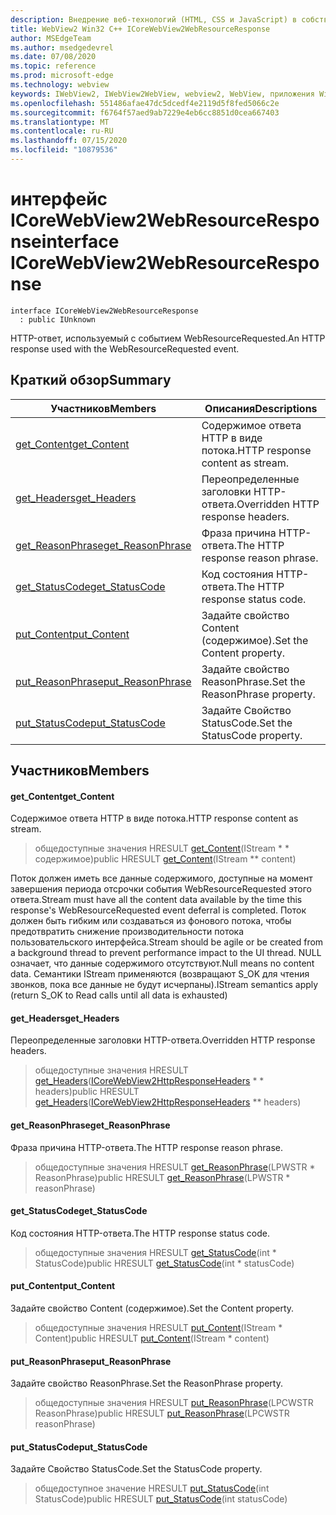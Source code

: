 ```yaml
---
description: Внедрение веб-технологий (HTML, CSS и JavaScript) в собственные приложения с помощью элемента управления Microsoft Edge WebView2
title: WebView2 Win32 C++ ICoreWebView2WebResourceResponse
author: MSEdgeTeam
ms.author: msedgedevrel
ms.date: 07/08/2020
ms.topic: reference
ms.prod: microsoft-edge
ms.technology: webview
keywords: IWebView2, IWebView2WebView, webview2, WebView, приложения Win32, Win32, EDGE, ICoreWebView2, ICoreWebView2Controller, управление браузером, EDGE HTML, ICoreWebView2WebResourceResponse
ms.openlocfilehash: 551486afae47dc5dcedf4e2119d5f8fed5066c2e
ms.sourcegitcommit: f6764f57aed9ab7229e4eb6cc8851d0cea667403
ms.translationtype: MT
ms.contentlocale: ru-RU
ms.lasthandoff: 07/15/2020
ms.locfileid: "10879536"
---
```

# <span data-ttu-id="b445a-104">интерфейс ICoreWebView2WebResourceResponse</span><span class="sxs-lookup"><span data-stu-id="b445a-104">interface ICoreWebView2WebResourceResponse</span></span> 

```
interface ICoreWebView2WebResourceResponse
  : public IUnknown
```

<span data-ttu-id="b445a-105">HTTP-ответ, используемый с событием WebResourceRequested.</span><span class="sxs-lookup"><span data-stu-id="b445a-105">An HTTP response used with the WebResourceRequested event.</span></span>

## <span data-ttu-id="b445a-106">Краткий обзор</span><span class="sxs-lookup"><span data-stu-id="b445a-106">Summary</span></span>

 <span data-ttu-id="b445a-107">Участников</span><span class="sxs-lookup"><span data-stu-id="b445a-107">Members</span></span>                        | <span data-ttu-id="b445a-108">Описания</span><span class="sxs-lookup"><span data-stu-id="b445a-108">Descriptions</span></span>
--------------------------------|---------------------------------------------
[<span data-ttu-id="b445a-109">get_Content</span><span class="sxs-lookup"><span data-stu-id="b445a-109">get_Content</span></span>](#get_content) | <span data-ttu-id="b445a-110">Содержимое ответа HTTP в виде потока.</span><span class="sxs-lookup"><span data-stu-id="b445a-110">HTTP response content as stream.</span></span>
[<span data-ttu-id="b445a-111">get_Headers</span><span class="sxs-lookup"><span data-stu-id="b445a-111">get_Headers</span></span>](#get_headers) | <span data-ttu-id="b445a-112">Переопределенные заголовки HTTP-ответа.</span><span class="sxs-lookup"><span data-stu-id="b445a-112">Overridden HTTP response headers.</span></span>
[<span data-ttu-id="b445a-113">get_ReasonPhrase</span><span class="sxs-lookup"><span data-stu-id="b445a-113">get_ReasonPhrase</span></span>](#get_reasonphrase) | <span data-ttu-id="b445a-114">Фраза причина HTTP-ответа.</span><span class="sxs-lookup"><span data-stu-id="b445a-114">The HTTP response reason phrase.</span></span>
[<span data-ttu-id="b445a-115">get_StatusCode</span><span class="sxs-lookup"><span data-stu-id="b445a-115">get_StatusCode</span></span>](#get_statuscode) | <span data-ttu-id="b445a-116">Код состояния HTTP-ответа.</span><span class="sxs-lookup"><span data-stu-id="b445a-116">The HTTP response status code.</span></span>
[<span data-ttu-id="b445a-117">put_Content</span><span class="sxs-lookup"><span data-stu-id="b445a-117">put_Content</span></span>](#put_content) | <span data-ttu-id="b445a-118">Задайте свойство Content (содержимое).</span><span class="sxs-lookup"><span data-stu-id="b445a-118">Set the Content property.</span></span>
[<span data-ttu-id="b445a-119">put_ReasonPhrase</span><span class="sxs-lookup"><span data-stu-id="b445a-119">put_ReasonPhrase</span></span>](#put_reasonphrase) | <span data-ttu-id="b445a-120">Задайте свойство ReasonPhrase.</span><span class="sxs-lookup"><span data-stu-id="b445a-120">Set the ReasonPhrase property.</span></span>
[<span data-ttu-id="b445a-121">put_StatusCode</span><span class="sxs-lookup"><span data-stu-id="b445a-121">put_StatusCode</span></span>](#put_statuscode) | <span data-ttu-id="b445a-122">Задайте Свойство StatusCode.</span><span class="sxs-lookup"><span data-stu-id="b445a-122">Set the StatusCode property.</span></span>

## <span data-ttu-id="b445a-123">Участников</span><span class="sxs-lookup"><span data-stu-id="b445a-123">Members</span></span>

#### <span data-ttu-id="b445a-124">get_Content</span><span class="sxs-lookup"><span data-stu-id="b445a-124">get_Content</span></span> 

<span data-ttu-id="b445a-125">Содержимое ответа HTTP в виде потока.</span><span class="sxs-lookup"><span data-stu-id="b445a-125">HTTP response content as stream.</span></span>

> <span data-ttu-id="b445a-126">общедоступные значения HRESULT [get_Content](#get_content)(IStream \* \* содержимое)</span><span class="sxs-lookup"><span data-stu-id="b445a-126">public HRESULT [get_Content](#get_content)(IStream \*\* content)</span></span>

<span data-ttu-id="b445a-127">Поток должен иметь все данные содержимого, доступные на момент завершения периода отсрочки события WebResourceRequested этого ответа.</span><span class="sxs-lookup"><span data-stu-id="b445a-127">Stream must have all the content data available by the time this response's WebResourceRequested event deferral is completed.</span></span> <span data-ttu-id="b445a-128">Поток должен быть гибким или создаваться из фонового потока, чтобы предотвратить снижение производительности потока пользовательского интерфейса.</span><span class="sxs-lookup"><span data-stu-id="b445a-128">Stream should be agile or be created from a background thread to prevent performance impact to the UI thread.</span></span> <span data-ttu-id="b445a-129">NULL означает, что данные содержимого отсутствуют.</span><span class="sxs-lookup"><span data-stu-id="b445a-129">Null means no content data.</span></span> <span data-ttu-id="b445a-130">Семантики IStream применяются (возвращают S_OK для чтения звонков, пока все данные не будут исчерпаны).</span><span class="sxs-lookup"><span data-stu-id="b445a-130">IStream semantics apply (return S_OK to Read calls until all data is exhausted)</span></span>

#### <span data-ttu-id="b445a-131">get_Headers</span><span class="sxs-lookup"><span data-stu-id="b445a-131">get_Headers</span></span> 

<span data-ttu-id="b445a-132">Переопределенные заголовки HTTP-ответа.</span><span class="sxs-lookup"><span data-stu-id="b445a-132">Overridden HTTP response headers.</span></span>

> <span data-ttu-id="b445a-133">общедоступные значения HRESULT [get_Headers](#get_headers)([ICoreWebView2HttpResponseHeaders](icorewebview2httpresponseheaders.md) \* \* headers)</span><span class="sxs-lookup"><span data-stu-id="b445a-133">public HRESULT [get_Headers](#get_headers)([ICoreWebView2HttpResponseHeaders](icorewebview2httpresponseheaders.md) \*\* headers)</span></span>

#### <span data-ttu-id="b445a-134">get_ReasonPhrase</span><span class="sxs-lookup"><span data-stu-id="b445a-134">get_ReasonPhrase</span></span> 

<span data-ttu-id="b445a-135">Фраза причина HTTP-ответа.</span><span class="sxs-lookup"><span data-stu-id="b445a-135">The HTTP response reason phrase.</span></span>

> <span data-ttu-id="b445a-136">общедоступные значения HRESULT [get_ReasonPhrase](#get_reasonphrase)(LPWSTR \* ReasonPhrase)</span><span class="sxs-lookup"><span data-stu-id="b445a-136">public HRESULT [get_ReasonPhrase](#get_reasonphrase)(LPWSTR \* reasonPhrase)</span></span>

#### <span data-ttu-id="b445a-137">get_StatusCode</span><span class="sxs-lookup"><span data-stu-id="b445a-137">get_StatusCode</span></span> 

<span data-ttu-id="b445a-138">Код состояния HTTP-ответа.</span><span class="sxs-lookup"><span data-stu-id="b445a-138">The HTTP response status code.</span></span>

> <span data-ttu-id="b445a-139">общедоступные значения HRESULT [get_StatusCode](#get_statuscode)(int \* StatusCode)</span><span class="sxs-lookup"><span data-stu-id="b445a-139">public HRESULT [get_StatusCode](#get_statuscode)(int \* statusCode)</span></span>

#### <span data-ttu-id="b445a-140">put_Content</span><span class="sxs-lookup"><span data-stu-id="b445a-140">put_Content</span></span> 

<span data-ttu-id="b445a-141">Задайте свойство Content (содержимое).</span><span class="sxs-lookup"><span data-stu-id="b445a-141">Set the Content property.</span></span>

> <span data-ttu-id="b445a-142">общедоступные значения HRESULT [put_Content](#put_content)(IStream \* Content)</span><span class="sxs-lookup"><span data-stu-id="b445a-142">public HRESULT [put_Content](#put_content)(IStream \* content)</span></span>

#### <span data-ttu-id="b445a-143">put_ReasonPhrase</span><span class="sxs-lookup"><span data-stu-id="b445a-143">put_ReasonPhrase</span></span> 

<span data-ttu-id="b445a-144">Задайте свойство ReasonPhrase.</span><span class="sxs-lookup"><span data-stu-id="b445a-144">Set the ReasonPhrase property.</span></span>

> <span data-ttu-id="b445a-145">общедоступные значения HRESULT [put_ReasonPhrase](#put_reasonphrase)(LPCWSTR ReasonPhrase)</span><span class="sxs-lookup"><span data-stu-id="b445a-145">public HRESULT [put_ReasonPhrase](#put_reasonphrase)(LPCWSTR reasonPhrase)</span></span>

#### <span data-ttu-id="b445a-146">put_StatusCode</span><span class="sxs-lookup"><span data-stu-id="b445a-146">put_StatusCode</span></span> 

<span data-ttu-id="b445a-147">Задайте Свойство StatusCode.</span><span class="sxs-lookup"><span data-stu-id="b445a-147">Set the StatusCode property.</span></span>

> <span data-ttu-id="b445a-148">общедоступное значение HRESULT [put_StatusCode](#put_statuscode)(int StatusCode)</span><span class="sxs-lookup"><span data-stu-id="b445a-148">public HRESULT [put_StatusCode](#put_statuscode)(int statusCode)</span></span>

